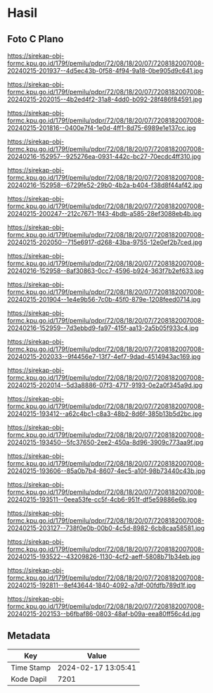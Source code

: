 # Hasil

## Foto C Plano

https://sirekap-obj-formc.kpu.go.id/179f/pemilu/pdpr/72/08/18/20/07/7208182007008-20240215-201937--4d5ec43b-0f58-4f94-9a18-0be905d9c641.jpg

https://sirekap-obj-formc.kpu.go.id/179f/pemilu/pdpr/72/08/18/20/07/7208182007008-20240215-202015--4b2ed4f2-31a8-4dd0-b092-28f486f84591.jpg

https://sirekap-obj-formc.kpu.go.id/179f/pemilu/pdpr/72/08/18/20/07/7208182007008-20240215-201816--0400e7f4-1e0d-4ff1-8d75-6989e1e137cc.jpg

https://sirekap-obj-formc.kpu.go.id/179f/pemilu/pdpr/72/08/18/20/07/7208182007008-20240216-152957--925276ea-0931-442c-bc27-70ecdc4ff310.jpg

https://sirekap-obj-formc.kpu.go.id/179f/pemilu/pdpr/72/08/18/20/07/7208182007008-20240216-152958--6729fe52-29b0-4b2a-b404-f38d8f44af42.jpg

https://sirekap-obj-formc.kpu.go.id/179f/pemilu/pdpr/72/08/18/20/07/7208182007008-20240215-200247--212c7671-1f43-4bdb-a585-28ef3088eb4b.jpg

https://sirekap-obj-formc.kpu.go.id/179f/pemilu/pdpr/72/08/18/20/07/7208182007008-20240215-202050--715e6917-d268-43ba-9755-12e0ef2b7ced.jpg

https://sirekap-obj-formc.kpu.go.id/179f/pemilu/pdpr/72/08/18/20/07/7208182007008-20240216-152958--8af30863-0cc7-4596-b924-363f7b2ef633.jpg

https://sirekap-obj-formc.kpu.go.id/179f/pemilu/pdpr/72/08/18/20/07/7208182007008-20240215-201904--1e4e9b56-7c0b-45f0-879e-1208feed0714.jpg

https://sirekap-obj-formc.kpu.go.id/179f/pemilu/pdpr/72/08/18/20/07/7208182007008-20240216-152959--7d3ebbd9-fa97-415f-aa13-2a5b05f933c4.jpg

https://sirekap-obj-formc.kpu.go.id/179f/pemilu/pdpr/72/08/18/20/07/7208182007008-20240215-202033--9f4456e7-13f7-4ef7-9dad-4514943ac169.jpg

https://sirekap-obj-formc.kpu.go.id/179f/pemilu/pdpr/72/08/18/20/07/7208182007008-20240215-202014--5d3a8886-07f3-4717-9193-0e2a0f345a9d.jpg

https://sirekap-obj-formc.kpu.go.id/179f/pemilu/pdpr/72/08/18/20/07/7208182007008-20240215-193412--a62c4bc1-c8a3-48b2-8d6f-385b13b5d2bc.jpg

https://sirekap-obj-formc.kpu.go.id/179f/pemilu/pdpr/72/08/18/20/07/7208182007008-20240215-193450--5fc37650-2ee2-450a-8d96-3909c773aa9f.jpg

https://sirekap-obj-formc.kpu.go.id/179f/pemilu/pdpr/72/08/18/20/07/7208182007008-20240215-193606--85a0b7b4-8607-4ec5-a10f-98b73440c43b.jpg

https://sirekap-obj-formc.kpu.go.id/179f/pemilu/pdpr/72/08/18/20/07/7208182007008-20240215-193511--0eea53fe-cc5f-4cb6-951f-df5e59886e6b.jpg

https://sirekap-obj-formc.kpu.go.id/179f/pemilu/pdpr/72/08/18/20/07/7208182007008-20240215-203127--738f0e0b-00b0-4c5d-8982-6cb8caa58581.jpg

https://sirekap-obj-formc.kpu.go.id/179f/pemilu/pdpr/72/08/18/20/07/7208182007008-20240215-193522--43209826-1130-4cf2-aeff-5808b71b34eb.jpg

https://sirekap-obj-formc.kpu.go.id/179f/pemilu/pdpr/72/08/18/20/07/7208182007008-20240215-192811--8ef43644-1840-4092-a7df-00fdfb789d1f.jpg

https://sirekap-obj-formc.kpu.go.id/179f/pemilu/pdpr/72/08/18/20/07/7208182007008-20240215-202153--b6fbaf86-0803-48af-b09a-eea80ff56c4d.jpg


## Metadata

| Key        | Value               |
| ---------- | ------------------- |
| Time Stamp | 2024-02-17 13:05:41 |
| Kode Dapil | 7201                |



